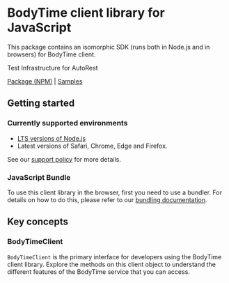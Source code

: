 # BodyTime client library for JavaScript

This package contains an isomorphic SDK (runs both in Node.js and in browsers) for BodyTime client.

Test Infrastructure for AutoRest

[Package (NPM)](https://www.npmjs.com/package/@msinternal/body-time) |
[Samples](https://github.com/Azure-Samples/azure-samples-js-management)

## Getting started

### Currently supported environments

- [LTS versions of Node.js](https://github.com/nodejs/release#release-schedule)
- Latest versions of Safari, Chrome, Edge and Firefox.

See our [support policy](https://github.com/Azure/azure-sdk-for-js/blob/main/SUPPORT.md) for more details.





### JavaScript Bundle
To use this client library in the browser, first you need to use a bundler. For details on how to do this, please refer to our [bundling documentation](https://aka.ms/AzureSDKBundling).

## Key concepts

### BodyTimeClient

`BodyTimeClient` is the primary interface for developers using the BodyTime client library. Explore the methods on this client object to understand the different features of the BodyTime service that you can access.

